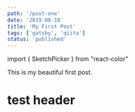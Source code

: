 ```yaml
---
path: '/post-one'
date: '2019-08-18'
title: 'My First Post'
tags: ['gatsby', 'qiita']
status: 'published'
---
```

import { SketchPicker } from "react-color"

This is my beautiful first post.

<h1>test header</h1>

<Test />

<SketchPicker />
